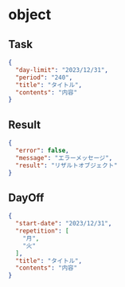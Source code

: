 # object

## Task

```json
{
  "day-limit": "2023/12/31",
  "period": "240",
  "title": "タイトル",
  "contents": "内容"
}
```

## Result

```json
{
  "error": false,
  "message": "エラーメッセージ",
  "result": "リザルトオブジェクト"
}
```

## DayOff

```json
{
  "start-date": "2023/12/31",
  "repetition": [
    "月",
    "火"
  ],
  "title": "タイトル",
  "contents": "内容"
}
```
